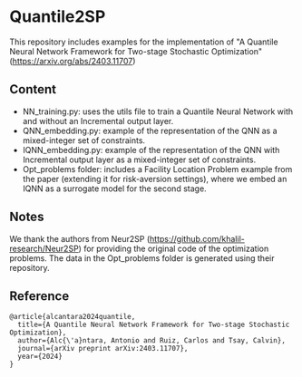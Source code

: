 # Quantile2SP

This repository includes examples for the implementation of "A Quantile Neural Network Framework for Two-stage Stochastic Optimization" (https://arxiv.org/abs/2403.11707)

## Content

- NN_training.py: uses the utils file to train a Quantile Neural Network with and without an Incremental output layer.
- QNN_embedding.py: example of the representation of the QNN as a mixed-integer set of constraints.
- IQNN_embedding.py: example of the representation of the QNN with Incremental output layer as a mixed-integer set of constraints.
- Opt_problems folder: includes a Facility Location Problem example from the paper (extending it for risk-aversion settings), where we embed an IQNN as a surrogate model for the second stage.

## Notes

We thank the authors from Neur2SP (https://github.com/khalil-research/Neur2SP) for providing the original code of the optimization problems. The data in the Opt_problems folder is generated using their repository.

## Reference

```
@article{alcantara2024quantile,
  title={A Quantile Neural Network Framework for Two-stage Stochastic Optimization},
  author={Alc{\'a}ntara, Antonio and Ruiz, Carlos and Tsay, Calvin},
  journal={arXiv preprint arXiv:2403.11707},
  year={2024}
}
```
